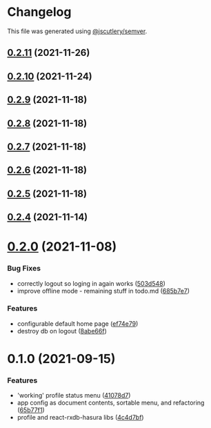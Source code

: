 # Changelog

This file was generated using [@jscutlery/semver](https://github.com/jscutlery/semver).

## [0.2.11](https://github.com/platyplus/platydev/compare/ui-profile@0.2.10...ui-profile@0.2.11) (2021-11-26)



## [0.2.10](https://github.com/platyplus/platydev/compare/ui-profile@0.2.9...ui-profile@0.2.10) (2021-11-24)



## [0.2.9](https://github.com/platyplus/platydev/compare/ui-profile@0.2.8...ui-profile@0.2.9) (2021-11-18)



## [0.2.8](https://github.com/platyplus/platydev/compare/ui-profile@0.2.7...ui-profile@0.2.8) (2021-11-18)



## [0.2.7](https://github.com/platyplus/platydev/compare/ui-profile@0.2.6...ui-profile@0.2.7) (2021-11-18)



## [0.2.6](https://github.com/platyplus/platydev/compare/ui-profile@0.2.5...ui-profile@0.2.6) (2021-11-18)



## [0.2.5](https://github.com/platyplus/platydev/compare/ui-profile@0.2.4...ui-profile@0.2.5) (2021-11-18)



## [0.2.4](https://github.com/platyplus/platydev/compare/ui-profile@0.2.3...ui-profile@0.2.4) (2021-11-14)

# [0.2.0](https://github.com/platyplus/platydev/compare/ui-profile@0.1.0...ui-profile@0.2.0) (2021-11-08)

### Bug Fixes

- correctly logout so loging in again works ([503d548](https://github.com/platyplus/platydev/commit/503d548f34821beaaa0c7dbe882368d346c82861))
- improve offline mode - remaining stuff in todo.md ([685b7e7](https://github.com/platyplus/platydev/commit/685b7e7fd7ecb5b0f1353211ab2186bd2ec0129e))

### Features

- configurable default home page ([ef74e79](https://github.com/platyplus/platydev/commit/ef74e79a8e84967c32a371bb1d463ee55043bbb3))
- destroy db on logout ([8abe66f](https://github.com/platyplus/platydev/commit/8abe66f61e688dca373368ba0d19ed554ff9afa0))

# 0.1.0 (2021-09-15)

### Features

- 'working' profile status menu ([41078d7](https://github.com/platyplus/platyplus/commit/41078d79e6d770a814d61b688ef236c75dcf0782))
- app config as document contents, sortable menu, and refactoring ([65b77f1](https://github.com/platyplus/platyplus/commit/65b77f1db86f93df601f8d31d014124dc104833c))
- profile and react-rxdb-hasura libs ([4c4d7bf](https://github.com/platyplus/platyplus/commit/4c4d7bf9656b6d8ed2ef7a1ca4817127365d7caf))
